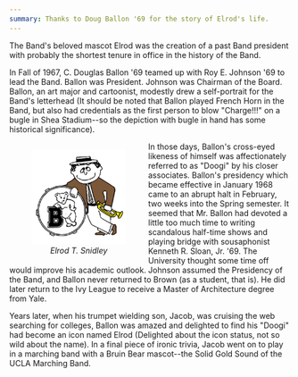 ```yaml
---
summary: Thanks to Doug Ballon '69 for the story of Elrod's life.
---
```


The Band's beloved mascot Elrod was the creation of a past Band president with probably the shortest tenure in office in the history of the Band.

In Fall of 1967, C. Douglas Ballon '69 teamed up with Roy E. Johnson '69 to lead the Band. Ballon was President. Johnson was Chairman of the Board. Ballon, an art major and cartoonist, modestly drew a self-portrait for the Band's letterhead (It should be noted that Ballon played French Horn in the Band, but also had credentials as the first person to blow "Charge!!!" on a bugle in Shea Stadium--so the depiction with bugle in hand has some historical significance).

<figure class="my-2 me-3" style="float: left">
    <img alt="Elrod Snidley" src="/assets/images/hd_elrod.png" width=169 height=169>
    <figcaption style="text-align: center; font-style: italic">Elrod T. Snidley</figcaption>
</figure>

In those days, Ballon's cross-eyed likeness of himself was affectionately referred to as "Doogi" by his closer associates. Ballon's presidency which became effective in January 1968 came to an abrupt halt in February, two weeks into the Spring semester. It seemed that Mr. Ballon had devoted a little too much time to writing scandalous half-time shows and playing bridge with sousaphonist Kenneth R. Sloan, Jr. '69. The University thought some time off would improve his academic outlook. Johnson assumed the Presidency of the Band, and Ballon never returned to Brown (as a student, that is). He did later return to the Ivy League to receive a Master of Architecture degree from Yale.

Years later, when his trumpet wielding son, Jacob, was cruising the web searching for colleges, Ballon was amazed and delighted to find his "Doogi" had become an icon named Elrod (Delighted about the icon status, not so wild about the name). In a final piece of ironic trivia, Jacob went on to play in a marching band with a Bruin Bear mascot--the Solid Gold Sound of the UCLA Marching Band.
